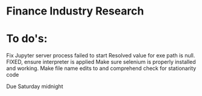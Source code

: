 # Finance Industry Research
# To do's: 
Fix Jupyter server process failed to start Resolved value for exe path is null. FIXED, ensure interpreter is applied
Make sure selenium is properly installed and working.
Make file name edits to and comprehend check for stationarity code

Due Saturday midnight